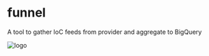 # funnel
A tool to gather IoC feeds from provider and aggregate to BigQuery

![logo](https://github.com/m-mizutani/funnel/assets/605953/f7d08aef-147f-45fd-8daa-ea28ada71019)

